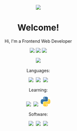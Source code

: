 <p align="center"><img width="200" src="https://media0.giphy.com/media/v1.Y2lkPTc5MGI3NjExdjNnNTAxMjdjNWo5dmFqZGhvOHB6czU4cnltNDNqaXVqeXpjODBqOSZlcD12MV9pbnRlcm5hbF9naWZfYnlfaWQmY3Q9cw/ifYd4sfkeoa4iGv2Fk/giphy.gif"/></p>

<h1 align="center">Welcome!</h1>

<p align="center">Hi, I'm a Frontend Web Developer</p>

<p align="center">
<a target="_blank" href="mailto:supremerubisco@gmail.com"><img src="https://img.shields.io/badge/Gmail-D14836?style=for-the-badge&logo=gmail&logoColor=white"/></a>
<a target="_blank" href="https://discord.gg/UhvkBDfpXz"><img src="https://img.shields.io/badge/Discord-5865F2?style=for-the-badge&logo=discord&logoColor=white"/></a>
<a target="_blank" href="https://replit.com/@SupremeRubisco"><img src="https://img.shields.io/badge/replit-667881?style=for-the-badge&logo=replit&logoColor=white"/></a>
</p>

<p align="center">
    <img src="https://github-readme-stats.vercel.app/api?username=SupremeRubisco&show_icons=true&theme=transparent"/>
</p>

<p align="center">Languages:</p>
<p align="center">
<a target="_blank"><img width="32" src="https://cdn.simpleicons.org/html5/#E34F26"/></a>&nbsp;
<a target="_blank"><img width="32" src="https://cdn.simpleicons.org/javascript/#F7DF1E"/></a>&nbsp;
<a target="_blank"><img width="32" src="https://cdn.simpleicons.org/css3/#1572B6"/></a>
</p>

<p align="center">Learning:</p>
<p align="center">
<a target="_blank"><img width="32" src="https://cdn.simpleicons.org/nodedotjs/#339933"/></a>&nbsp;
<a target="_blank"><img width="32" src="https://cdn.simpleicons.org/markdown/white"/></a>&nbsp;
<a target="_blank"><img width="32" src="https://github.com/Aakarsh-B/trying-repos/blob/master/python-5.svg?raw=true"/></a>
</p>

<p align="center">Software:</p>
<p align="center">
<a target="_blank"><img width="32" src="https://cdn.simpleicons.org/replit/#F26207"/></a>&nbsp;
<a target="_blank"><img width="32" src="https://cdn.simpleicons.org/visualstudiocode/#007ACC"/></a>&nbsp;
<a target="_blank"><img width="32" src="https://cdn.simpleicons.org/git/#F05032"/></a>
</p>
<!---
SupremeRubisco/SupremeRubisco is a ✨ special ✨ repository because its `README.md` (this file) appears on your GitHub profile.
You can click the Preview link to take a look at your changes.
--->

